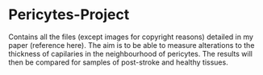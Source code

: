 # Pericytes-Project
Contains all the files (except images for copyright reasons) detailed in my paper (reference here). The aim is to be able to measure alterations to the thickness of capilaries in the neighbourhood of pericytes. The results will then be compared for samples of post-stroke and healthy tissues. 
